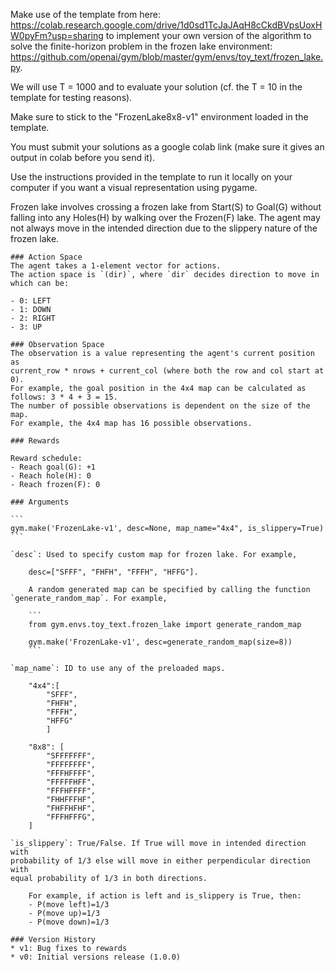 Make use of the template from here: https://colab.research.google.com/drive/1d0sd1TcJaJAqH8cCkdBVpsUoxHW0pyFm?usp=sharing to implement your own version of the algorithm to solve the finite-horizon problem in the frozen lake environment: https://github.com/openai/gym/blob/master/gym/envs/toy_text/frozen_lake.py.

We will use T = 1000 and to evaluate your solution (cf. the T = 10 in the template for testing reasons).

Make sure to stick to the "FrozenLake8x8-v1" environment loaded in the template.

You must submit your solutions as a google colab link (make sure it gives an output in colab before you send it).

Use the instructions provided in the template to run it locally on your computer if you want a visual representation using pygame.

Frozen lake involves crossing a frozen lake from Start(S) to Goal(G) without falling into any Holes(H)
by walking over the Frozen(F) lake.
The agent may not always move in the intended direction due to the slippery nature of the frozen lake.

    ### Action Space
    The agent takes a 1-element vector for actions.
    The action space is `(dir)`, where `dir` decides direction to move in which can be:

    - 0: LEFT
    - 1: DOWN
    - 2: RIGHT
    - 3: UP

    ### Observation Space
    The observation is a value representing the agent's current position as
    current_row * nrows + current_col (where both the row and col start at 0).
    For example, the goal position in the 4x4 map can be calculated as follows: 3 * 4 + 3 = 15.
    The number of possible observations is dependent on the size of the map.
    For example, the 4x4 map has 16 possible observations.

    ### Rewards

    Reward schedule:
    - Reach goal(G): +1
    - Reach hole(H): 0
    - Reach frozen(F): 0

    ### Arguments

    ```
    gym.make('FrozenLake-v1', desc=None, map_name="4x4", is_slippery=True)
    ```

    `desc`: Used to specify custom map for frozen lake. For example,

        desc=["SFFF", "FHFH", "FFFH", "HFFG"].

        A random generated map can be specified by calling the function `generate_random_map`. For example,

        ```
        from gym.envs.toy_text.frozen_lake import generate_random_map

        gym.make('FrozenLake-v1', desc=generate_random_map(size=8))
        ```

    `map_name`: ID to use any of the preloaded maps.

        "4x4":[
            "SFFF",
            "FHFH",
            "FFFH",
            "HFFG"
            ]

        "8x8": [
            "SFFFFFFF",
            "FFFFFFFF",
            "FFFHFFFF",
            "FFFFFHFF",
            "FFFHFFFF",
            "FHHFFFHF",
            "FHFFHFHF",
            "FFFHFFFG",
        ]

    `is_slippery`: True/False. If True will move in intended direction with
    probability of 1/3 else will move in either perpendicular direction with
    equal probability of 1/3 in both directions.

        For example, if action is left and is_slippery is True, then:
        - P(move left)=1/3
        - P(move up)=1/3
        - P(move down)=1/3

    ### Version History
    * v1: Bug fixes to rewards
    * v0: Initial versions release (1.0.0)
